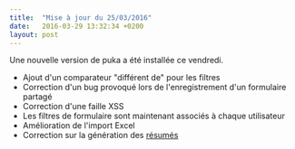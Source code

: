 ```yaml
---
title:  "Mise à jour du 25/03/2016"
date:   2016-03-29 13:32:34 +0200
layout: post
---
```


Une nouvelle version de puka a été installée ce vendredi.

 * Ajout d'un comparateur "différent de" pour les filtres
 * Correction d'un bug provoqué lors de l'enregistrement d'un formulaire partagé
 * Correction d'une faille XSS
 * Les filtres de formulaire sont maintenant associés à chaque utilisateur
 * Amélioration de l'import Excel
 * Correction sur la génération des [résumés](http://doc.puka.fr/glossary.html#term-resume)